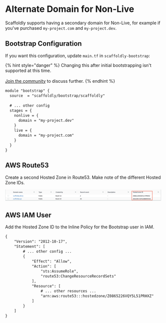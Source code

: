 # Alternate Domain for Non-Live

Scaffoldly supports having a secondary domain for Non-Live, for example if you've purchased `my-project.com` and `my-project.dev`.

## Bootstrap Configuration

If you want this configuration, update `main.tf` in `scaffoldly-bootstrap`:

{% hint style="danger" %}
Changing this after initial bootstrapping isn't supported at this time.\
\
[Join the community](https://join.slack.com/t/scaffoldly/signup) to discuss further.
{% endhint %}

```
module "bootstrap" {
  source  = "scaffoldly/bootstrap/scaffoldly"
  
  # ... other config
  stages = {
    nonlive = {
      domain = "my-project.dev"
    }
    live = {
      domain = "my-project.com"
    }
  }
}
```

## AWS Route53

Create a second Hosted Zone in Route53. Make note of the different Hosted Zone IDs.

![](<../../.gitbook/assets/Screen Shot 2021-06-23 at 9.31.42 AM.png>)

## AWS IAM User

Add the Hosted Zone ID to the Inline Policy for the Bootstrap user in IAM.

```
{
    "Version": "2012-10-17",
    "Statement": [
        # ... other config ...
        {
            "Effect": "Allow",
            "Action": [
                "sts:AssumeRole",
                "route53:ChangeResourceRecordSets"
            ],
            "Resource": [
                # ... other resources ...
                "arn:aws:route53:::hostedzone/Z0865226VQY5L51PRHXZ"
            ]
        }
    ]
}
```
